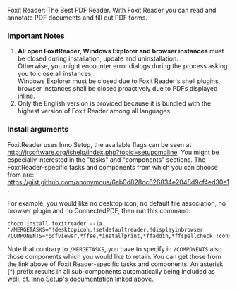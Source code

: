 Foxit Reader: The Best PDF Reader. With Foxit Reader you can read and annotate PDF documents and fill out PDF forms.
### Important Notes
1. **All open FoxitReader, Windows Explorer and browser instances** must be closed during installation, update and uninstallation.<br>
   Otherwise, you might encounter error dialogs during the process asking you to close all instances.<br>
   Windows Explorer must be closed due to Foxit Reader's shell plugins, browser instances shall be closed proactively due to PDFs displayed inline.
2. Only the English version is provided because it is bundled with the highest version of Foxit Reader among all languages.

### Install arguments
FoxitReader uses Inno Setup, the available flags can be seen at http://jrsoftware.org/ishelp/index.php?topic=setupcmdline.
You might be especially interested in the "tasks" and "components" sections.
The FoxitReader-specific tasks and components from which you can choose from are: https://gist.github.com/anonymous/6ab0d828cc626834e2048d9cf4ed30e1.

For example, you would like no desktop icon, no default file association, no browser plugin and no ConnectedPDF, then run this command:

```
choco install foxitreader --ia '/MERGETASKS="!desktopicon,!setdefaultreader,!displayinbrowser /COMPONENTS=*pdfviewer,*ffse,*installprint,*ffaddin,*ffspellcheck,!connectedpdf"'
```
Note that contrary to `/MERGETASKS`, you have to specify in `/COMPONENTS` also those components which you would like to retain. You can get those from the link above of Foxit Reader-specific tasks and components. An asterisk (*) prefix results in all sub-components automatically being included as well, cf. Inno Setup's documentation linked above.
